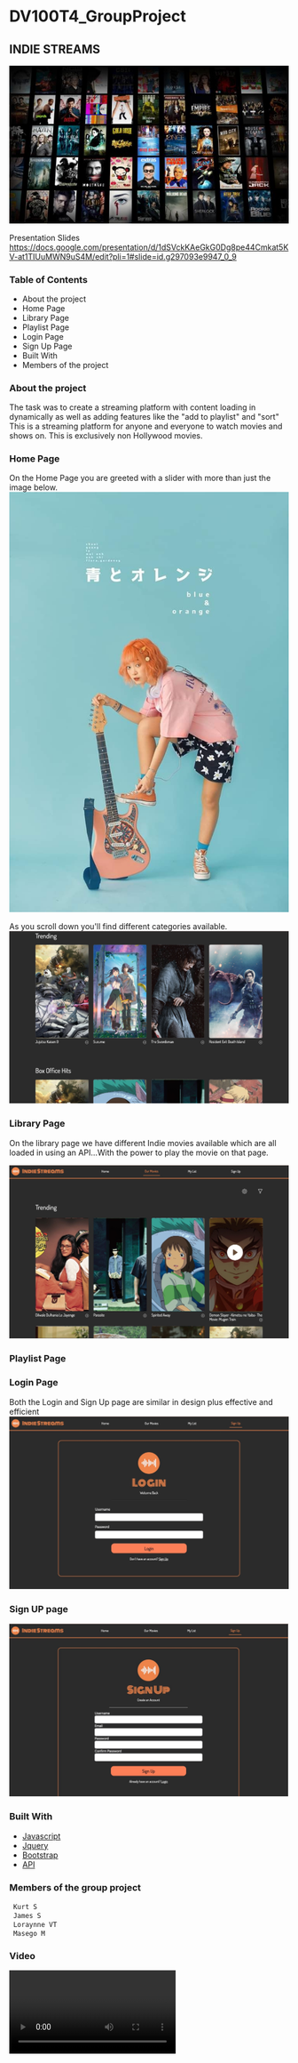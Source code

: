 # DV100T4_GroupProject

## INDIE STREAMS

![Splash screen](assets/splashscreen/Posterwall.jpg)

Presentation Slides [
](https://docs.google.com/presentation/d/1dSVckKAeGkG0Dg8pe44Cmkat5KV-at1TIUuMWN9uS4M/edit?pli=1#slide=id.g297093e9947_0_9)https://docs.google.com/presentation/d/1dSVckKAeGkG0Dg8pe44Cmkat5KV-at1TIUuMWN9uS4M/edit?pli=1#slide=id.g297093e9947_0_9


### Table of Contents
* About the project
* Home Page
* Library Page
* Playlist Page
* Login Page
* Sign Up Page
* Built With
* Members of the project

### About the project
The task was to create a streaming platform with content loading in dynamically as well as adding features like the "add to playlist" and "sort"
This is a streaming platform for anyone and everyone to watch movies and shows on. This is exclusively non Hollywood movies. 

### Home Page

On the Home Page you are greeted with a slider with more than just the image below.
![](assets/AotoOrenji.jpg)

As you scroll down you'll find different categories available. ![](assets/homepagecopy.jpeg)

### Library Page
On the library page we have different Indie movies available which are all loaded in using an API...With the power to play the movie on that page.

![](/assets/svgs/allmovies.jpeg)


### Playlist Page 


### Login Page
Both the Login and Sign Up page are similar in design plus effective and efficient 
![](assets/svgs/loginpg.jpeg)

### Sign UP page
![](assets/svgs/signuppg.jpeg)

### Built With
* [Javascript]()
* [Jquery]()
* [Bootstrap](https://getbootstrap.com/docs/5.3/getting-started/introduction/)
* [API](https://developer.themoviedb.org/reference/intro/getting-started)

### Members of the group project
     Kurt S
     James S
     Loraynne VT
     Masego M

### Video
![](assets/ClipChamp.mp4)
